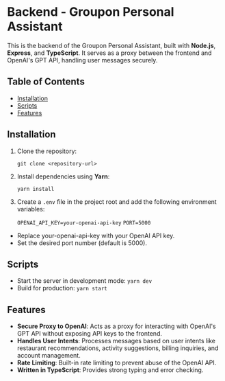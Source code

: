 # Backend - Groupon Personal Assistant

This is the backend of the Groupon Personal Assistant, built with **Node.js**, **Express**, and **TypeScript**. It serves as a proxy between the frontend and OpenAI's GPT API, handling user messages securely.

## Table of Contents
- [Installation](#installation)
- [Scripts](#scripts)
- [Features](#features)

## Installation

1. Clone the repository:

    ```git clone <repository-url>```

2. Install dependencies using **Yarn**:

    ```yarn install```

3. Create a `.env` file in the project root and add the following environment variables:
  
    ```OPENAI_API_KEY=your-openai-api-key```
    ```PORT=5000```

  - Replace your-openai-api-key with your OpenAI API key.
- Set the desired port number (default is 5000).

## Scripts 
- Start the server in development mode:
    ```yarn dev```
- Build for production:
    ```yarn start```

## Features
- **Secure Proxy to OpenAI**: Acts as a proxy for interacting with OpenAI's GPT API without exposing API keys to the frontend.
- **Handles User Intents**: Processes messages based on user intents like restaurant recommendations, activity suggestions, billing inquiries, and account management.
- **Rate Limiting**: Built-in rate limiting to prevent abuse of the OpenAI API.
- **Written in TypeScript**: Provides strong typing and error checking.




